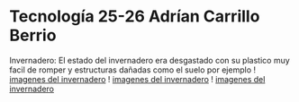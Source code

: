 # Tecnología 25-26 Adrían Carrillo Berrio
Invernadero: El estado del invernadero era desgastado con su plastico muy facil de romper y estructuras dañadas como el suelo por ejemplo
! [imagenes del invernadero](imagenes/invernadero.jpeg)
! [imagenes del invernadero](imagenes/invernadero_1.jpeg)
! [imagenes del invernadero](imagenes/invernadero_2.jpeg)

